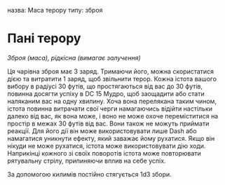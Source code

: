 назва: Маса терору типу: зброя

# Пані терору
_Зброя (маса), рідкісна (вимагає залучення)_

Ця чарівна зброя має 3 заряд. Тримаючи його, можна скористатися дією та витратити 1 заряд, щоб звільнити терор. Кожна істота вашого вибору в радіусі 30 футів, що простягаються від вас до 30 футів, повинна досягти успіху в DC 15 Мудро, щоб заощадити або стати наляканим вас на одну хвилину. Хоча вона перелякана таким чином, істота повинна витрачати свої черги намагаючись відійти настільки далеко від вас, як вона може, і воно не може охоче переміститися на простір в межах 30 футів від вас. Вони також не можуть приймати реакції. Для його дії він може використовувати лише Dash або намагатися уникнути ефекту, який заважає йому рухатися. Якщо він нікуди не може рухатися, істота може використовувати дію ходи. Наприкінці кожного зі своїх поворотів істота може повторювати рятувальну стрілу, припиняючи вплив на себе успіх.

За допомогою килимів постійно стягується 1d3 збори.